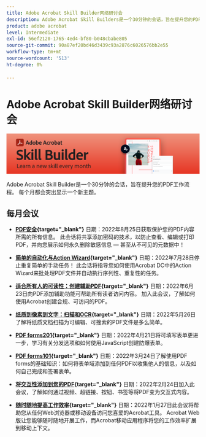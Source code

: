 ```yaml
---
title: Adobe Acrobat Skill Builder网络研讨会
description: Adobe Acrobat Skill Builders是一个30分钟的会话，旨在提升您的PDF工作流程
product: adobe acrobat
level: Intermediate
exl-id: 56ef2120-1765-4ed4-bf80-b048cbabe805
source-git-commit: 90a87ef20bd46d3439c93a2876c6026576bb2e55
workflow-type: tm+mt
source-wordcount: '513'
ht-degree: 0%

---
```


# Adobe Acrobat Skill Builder网络研讨会

![Acrobat Skill Builder图像](../assets/sbacrobatwebinars.png)

Adobe Acrobat Skill Builder是一个30分钟的会话，旨在提升您的PDF工作流程。 每个月都会突出显示一个新主题。

## 每月会议

* **[PDF安全](https://adobe-acrobat-skill-builder.joinus.adobeevents.com/attendease/networking/experience/ad3778d2-f2c3-4966-98ed-8b1bb90e4b2b/180ad785-1b5b-4c80-80ab-1df345f082ff){target=&quot;_blank&quot;}**
日期：2022年8月25日获取保护您的PDF内容所需的所有信息。 此会话将共享添加密码的技术，以防止查看、编辑或打印PDF，并向您展示如何永久删除敏感信息 — 甚至从不可见的元数据中！

* **[简单的自动化与Action Wizard](https://adobe-acrobat-skill-builder.joinus.adobeevents.com/attendease/networking/experience/45ef14f7-e5e4-4fe0-ba26-905adac092a2/24bf421e-f489-47dc-a5a4-d8d70858348c){target=&quot;_blank&quot;}**
日期：2022年7月28日停止重复简单的手动任务！ 此会话将指导您如何使用Acrobat DC中的Action Wizard来批处理PDF文件并自动执行序列性、重复性的任务。

* **[适合所有人的可读性：创建辅助PDF](https://adobe-acrobat-skill-builder.joinus.adobeevents.com/attendease/networking/experience/18c111bd-9c63-4636-a4fd-8dc045a20423/8484f6c9-e2c9-4e1c-8d03-c2ca1d4db77c){target=&quot;_blank&quot;}**
日期：2022年6月23日向PDF添加辅助功能可帮助所有读者访问内容。 加入此会议，了解如何使用Acrobat创建合规、可访问的PDF。

* **[纸质到像素到文字：扫描和OCR](https://adobe-acrobat-skill-builder.joinus.adobeevents.com/attendease/networking/experience/db1178ff-fd0e-4429-9a91-dae080cac9c3/611fa8dd-1b65-4135-800b-feb61541615f){target=&quot;_blank&quot;}**
日期：2022年5月26日了解将纸质文档扫描为可编辑、可搜索的PDF文件是多么简单。

* **[PDF forms201](https://adobe-acrobat-skill-builder.joinus.adobeevents.com/attendease/networking/experience/e05d5e32-598e-49a2-b847-a06207dcbfd7/39c070e1-4ef4-4fc2-aa1e-bf89fb59215e){target=&quot;_blank&quot;}**
日期：2022年4月21日将可填写表单更进一步，学习有关分发选项和如何使用JavaScript创建防爆表单。

* **[PDF forms101](https://adobe-acrobat-skill-builder.joinus.adobeevents.com/attendease/networking/experience/c7f08842-3d62-4b98-bb2a-029feef13621/5f8f1f46-c321-4fba-8c49-4b89d3de6d36){target=&quot;_blank&quot;}**
日期：2022年3月24日了解使用PDF forms的基础知识：如何将表单域添加到任何PDF以收集他人的信息，以及如何自己完成和签署表单。

* **[将交互性添加到您的PDF](https://adobe-acrobat-skill-builder.joinus.adobeevents.com/attendease/networking/experience/c3150e33-0164-4f94-ac46-aec99b843291/14ea3de0-529f-4c79-9020-cd0a4f98aab0){target=&quot;_blank&quot;}**
日期：2022年2月24日加入此会议，了解如何通过视频、超链接、按钮、书签等将PDF变为交互式内容。

* **[随时随地提高工作效率](https://adobe-acrobat-skill-builder.joinus.adobeevents.com/attendease/networking/experience/99e0622a-adf9-4a8b-918f-fd4f4b3a3235/53620704-6da7-4b88-97da-a1f9f0fff3f4){target=&quot;_blank&quot;}**
日期：2022年1月27日此会议将帮助您从任何Web浏览器或移动设备访问您喜爱的Acrobat工具。 Acrobat Web版让您能够随时随地开展工作，而Acrobat移动应用程序将您的工作效率扩展到移动上下文。